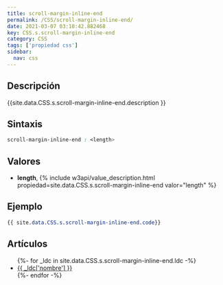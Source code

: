 ```yaml
---
title: scroll-margin-inline-end
permalink: /CSS/scroll-margin-inline-end/
date: 2021-03-07 03:10:42.882468
key: CSS.s.scroll-margin-inline-end
category: CSS
tags: ['propiedad css']
sidebar: 
  nav: css
---
```


## Descripción
{{site.data.CSS.s.scroll-margin-inline-end.description }}

## Sintaxis
~~~css
scroll-margin-inline-end : <length>
~~~

## Valores
* **length**,  {% include w3api/value_description.html propiedad=site.data.CSS.s.scroll-margin-inline-end valor="length" %}

## Ejemplo
~~~css
{{ site.data.CSS.s.scroll-margin-inline-end.code}}
~~~

## Artículos
<ul>
{%- for _ldc in site.data.CSS.s.scroll-margin-inline-end.ldc -%}
   <li>
       <a href="{{_ldc['url'] }}">{{ _ldc['nombre'] }}</a>
   </li>
{%- endfor -%}
</ul>
